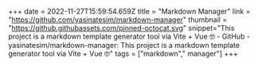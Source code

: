 +++
date = 2022-11-27T15:59:54.659Z
title = "Markdown Manager"
link = "https://github.com/yasinatesim/markdown-manager"
thumbnail = "https://github.githubassets.com/pinned-octocat.svg"
snippet="This project is a markdown template generator tool via Vite + Vue 🤓 - GitHub - yasinatesim/markdown-manager: This project is a markdown template generator tool via Vite + Vue 🤓"
tags = ["markdown"," manager"]
+++
